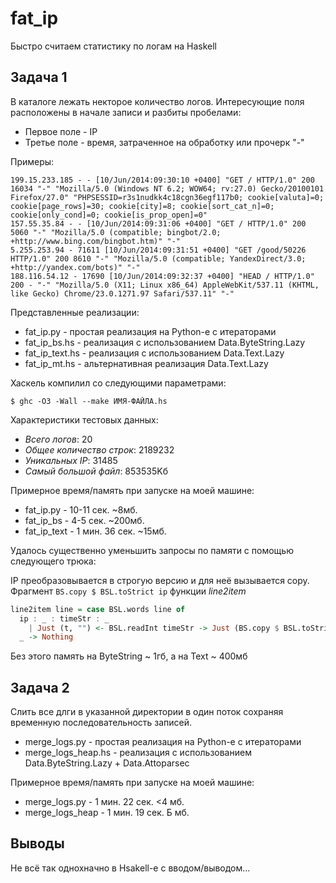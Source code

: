 fat_ip
======

Быстро считаем статистику по логам на Haskell

Задача 1
------
В каталоге лежать некторое количество логов.
Интересующие поля расположены в начале записи и разбиты пробелами:

 * Первое поле - IP
 * Третье поле - время, затраченное на обработку или прочерк "-"

Примеры:
```
199.15.233.185 - - [10/Jun/2014:09:30:10 +0400] "GET / HTTP/1.0" 200 16034 "-" "Mozilla/5.0 (Windows NT 6.2; WOW64; rv:27.0) Gecko/20100101 Firefox/27.0" "PHPSESSID=r3s1nudkk4c18cgn36egf117b0; cookie[valuta]=0; cookie[page_rows]=30; cookie[city]=8; cookie[sort_cat_n]=0; cookie[only_cond]=0; cookie[is_prop_open]=0"
157.55.35.84 - - [10/Jun/2014:09:31:06 +0400] "GET / HTTP/1.0" 200 5060 "-" "Mozilla/5.0 (compatible; bingbot/2.0; +http://www.bing.com/bingbot.htm)" "-"
5.255.253.94 - 71611 [10/Jun/2014:09:31:51 +0400] "GET /good/50226 HTTP/1.0" 200 8610 "-" "Mozilla/5.0 (compatible; YandexDirect/3.0; +http://yandex.com/bots)" "-"
188.116.54.12 - 17690 [10/Jun/2014:09:32:37 +0400] "HEAD / HTTP/1.0" 200 - "-" "Mozilla/5.0 (X11; Linux x86_64) AppleWebKit/537.11 (KHTML, like Gecko) Chrome/23.0.1271.97 Safari/537.11" "-"

```
Представленные реализации:

 * fat_ip.py - простая реализация на Python-е с итераторами
 * fat_ip_bs.hs - реализация с использованием Data.ByteString.Lazy
 * fat_ip_text.hs - реализация с использованием Data.Text.Lazy
 * fat_ip_mt.hs - альтернативная реализация Data.Text.Lazy

Хаскель компилил со следующими параметрами:
```
$ ghc -O3 -Wall --make ИМЯ-ФАЙЛА.hs
```
Характеристики тестовых данных:

 * *Всего логов*: 20
 * *Общее количество строк*: 2189232
 * *Уникальных IP*: 31485
 * *Самый большой файл*: 853535Kб

Примерное время/память при запуске на моей машине:
 * fat_ip.py - 10-11 сек. ~8мб.
 * fat_ip_bs - 4-5 сек. ~200мб.
 * fat_ip_text - 1 мин. 36 сек. ~15мб.

Удалось существенно уменьшить запросы по памяти с помощью следующего трюка:

IP преобразовывается в строгую версию и для неё вызывается copy. Фрагмент ```BS.copy $ BSL.toStrict ip```
функции *line2item*
```haskell
line2item line = case BSL.words line of
  ip : _ : timeStr : _
    | Just (t, "") <- BSL.readInt timeStr -> Just (BS.copy $ BSL.toStrict ip, t)
  _ -> Nothing
```
Без этого память на ByteString ~ 1гб, а на Text ~ 400мб

Задача 2
--------
Слить все длги в указанной директории в один поток сохраняя временную последовательность записей.

 * merge_logs.py - простая реализация на Python-е с итераторами
 * merge_logs_heap.hs - реализация с использованием Data.ByteString.Lazy + Data.Attoparsec

Примерное время/память при запуске на моей машине:

 * merge_logs.py - 1 мин. 22 сек. <4 мб.
 * merge_logs_heap - 1 мин. 19 сек. Б мб.

Выводы
------
Не всё так однохначно в Hsakell-е с вводом/выводом...
